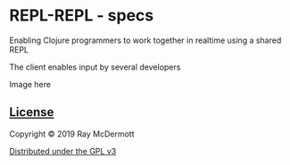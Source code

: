 # REPL-REPL - specs

Enabling Clojure programmers to work together in realtime using a shared REPL

The client enables input by several developers

Image here

## [License](LICENSE)

Copyright © 2019 Ray McDermott

[Distributed under the GPL v3](LICENSE)